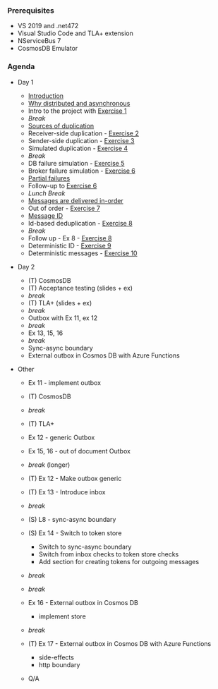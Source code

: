 ### Prerequisites
   * VS 2019 and .net472
   * Visual Studio Code and TLA+ extension
   * NServiceBus 7
   * CosmosDB Emulator

### Agenda

* Day 1
   - [Introduction](https://exactly-once.github.io/workshop/Lectures/Intro.html)   
   - [Why distributed and asynchronous](https://exactly-once.github.io/workshop/Lectures/Why%20distributed%20and%20asynchronous.html)
   - Intro to the project with [Exercise 1](https://github.com/exactly-once/workshop/tree/master/Exercise-1)
   - _Break_
   - [Sources of duplication](https://exactly-once.github.io/workshop/Lectures/Sources%20of%20duplication.html#/5) 
   - Receiver-side duplication - [Exercise 2](https://github.com/exactly-once/workshop/tree/master/Exercise-2)
   - Sender-side duplication - [Exercise 3](https://github.com/exactly-once/workshop/tree/master/Exercise-3)
   - Simulated duplication - [Exercise 4](https://github.com/exactly-once/workshop/tree/master/Exercise-4)
   - _Break_
   - DB failure simulation - [Exercise 5](https://github.com/exactly-once/workshop/tree/master/Exercise-5)
   - Broker failure simulation - [Exercise 6](https://github.com/exactly-once/workshop/tree/master/Exercise-6)
   - [Partial failures](https://exactly-once.github.io/workshop/Lectures/Partial%20failures.html)
   - Follow-up to [Exercise 6](https://github.com/exactly-once/workshop/blob/master/Exercise-6/follow-up.md)
   - _Lunch Break_
   - [Messages are delivered in-order](https://exactly-once.github.io/workshop/Lectures/Messages%20are%20delivered%20in-order.html)
   - Out of order - [Exercise 7](https://github.com/exactly-once/workshop/tree/master/Exercise-7)
   - [Message ID](https://github.com/exactly-once/workshop/blob/master/Lectures/Message%20ID.html)
   - Id-based deduplication - [Exercise 8](https://github.com/exactly-once/workshop/tree/master/Exercise-8)
   - _Break_
   - Follow up - Ex 8 - [Exercise 8](https://github.com/exactly-once/workshop/tree/master/Exercise-8)
   - Deterministic ID - [Exercise 9](https://github.com/exactly-once/workshop/tree/master/Exercise-9)
   - Deterministic messages - [Exercise 10](https://github.com/exactly-once/workshop/tree/master/Exercise-10)

* Day 2 
   - (T) CosmosDB
   - (T) Acceptance testing (slides + ex)
   - _break_
   - (T) TLA+ (slides + ex)
   - _break_
   - Outbox with Ex 11, ex 12
   - _break_
   - Ex 13, 15, 16
   - _break_
   - Sync-async boundary
   - External outbox in Cosmos DB with Azure Functions
    
   
 * Other
   - Ex 11 - implement outbox
   - (T) CosmosDB
   - _break_ 
   - (T) TLA+
   - Ex 12 - generic Outbox 
   - Ex 15, 16 - out of document Outbox 
   - _break_ (longer)
   - (T) Ex 12 - Make outbox generic
   - (T) Ex 13 - Introduce inbox
   - _break_ 
   - (S) L8 - sync-async boundary
   - (S) Ex 14 - Switch to token store
     - Switch to sync-async boundary
     - Switch from inbox checks to token store checks
     - Add section for creating tokens for outgoing messages
   - _break_
  
   - _break_
   - Ex 16 - External outbox in Cosmos DB
     - implement store
   - _break_ 
   - (T) Ex 17 - External outbox in Cosmos DB with Azure Functions
     - side-effects
     - http boundary
   - Q/A
